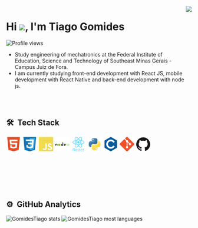 
<img align="right" height="590em" src="https://raw.githubusercontent.com/gist/GomidesTiago/b4619edd2e47960d61ce25903b21625a/raw/7b665c3c8714eccf91a52888199048e5b61a2597/GitHub_card.svg"/>
<h1 align="left">Hi <img src="https://raw.githubusercontent.com/kaueMarques/kaueMarques/master/hi.gif" width="30px">, I'm Tiago Gomides</h1>
<p align="left"> <img src="https://komarev.com/ghpvc/?username=maykbrito&color=yellow" alt="Profile views" /> </p>

- Study engineering of mechatronics at the Federal Institute of Education, Science and Technology of Southeast Minas Gerais - Campus Juiz de Fora. 
- I am currently studying front-end development with React JS, mobile development with React Native and back-end development with node js.


<br><br>

## 🛠 &nbsp;Tech Stack

<div>
  <img align="center" alt="HTML5" height="40" width="40" src="https://raw.githubusercontent.com/devicons/devicon/master/icons/html5/html5-plain.svg">     
  <img align="center" alt="CSS3" height="40" width="40" src="https://raw.githubusercontent.com/devicons/devicon/master/icons/css3/css3-original.svg">     
  <img align="center" alt="js" height="40" width="40" src="https://raw.githubusercontent.com/devicons/devicon/master/icons/javascript/javascript-plain.svg">     
  <img align="center" alt="nodjs" height="40" width="40" src="https://raw.githubusercontent.com/devicons/devicon/master/icons/nodejs/nodejs-original-wordmark.svg">     <img align="center" alt="react" height="40" width="40" src="https://raw.githubusercontent.com/devicons/devicon/master/icons/react/react-original-wordmark.svg">       <img align="center" alt="python" height="40" width="40" src="https://raw.githubusercontent.com/devicons/devicon/master/icons/python/python-original.svg">        
  <img align="center" alt="c" height="40" width="40" src="https://raw.githubusercontent.com/devicons/devicon/master/icons/c/c-plain.svg">     
  <img align="center" alt="git" height="40" width="40" src="https://raw.githubusercontent.com/devicons/devicon/master/icons/git/git-original.svg">     
  <img align="center" alt="github" height="40" width="40" src="https://raw.githubusercontent.com/devicons/devicon/master/icons/github/github-original.svg"> 
</div>
<br><br>
<br><br>
<br><br>

## ⚙️ &nbsp;GitHub Analytics

<p align="left">
<img width="530em" src="https://github-readme-stats.vercel.app/api?username=GomidesTiago&show_icons=true&theme=vision-friendly-dark" alt="GomidesTiago stats"/>
<img width="530em" src="https://github-readme-stats.vercel.app/api/top-langs/?username=GomidesTiago&layout=compact&theme=vision-friendly-dark" alt="GomidesTiago most languages"/>
</p>

<br><br>

